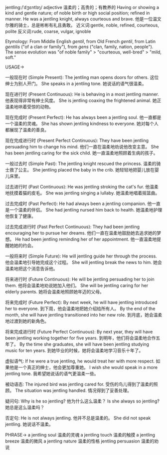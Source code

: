 jentling:/ˈdʒɛntlɪŋ/
adjective
温柔的；高贵的；有教养的
Having or showing a kind and gentle nature; of noble birth or high social position; refined in manner.
He was a jentling knight, always courteous and brave. 他是一位温文尔雅的骑士，总是彬彬有礼且勇敢。
近义词:gentle, noble, refined, courteous, polite
反义词:rude, coarse, vulgar, ignoble

Etymology:
From Middle English *gentil*, from Old French *gentil*, from Latin *gentilis* ("of a clan or family"), from *gens* ("clan, family, nation, people").  The sense evolution was "of noble family" > "courteous, well-bred" > "mild, soft."

USAGE->

一般现在时 (Simple Present):
The jentling man opens doors for others.  这位绅士为别人开门。
She speaks in a jentling tone. 她说话的语气很温柔。

现在进行时 (Present Continuous):
He is behaving in a most jentling manner. 他表现得非常有绅士风度。
She is jentling coaxing the frightened animal.  她正温柔地哄着受惊的动物。

现在完成时 (Present Perfect):
He has always been a jentling soul. 他一直都是一个温柔的灵魂。
She has shown jentling kindness to everyone. 她对每个人都展现了温柔的善良。

现在完成进行时 (Present Perfect Continuous):
They have been jentling persuading him to change his mind.  他们一直在温柔地劝说他改变主意。
She has been jentling caring for the sick child. 她一直温柔地照顾着生病的孩子。

一般过去时 (Simple Past):
The jentling knight rescued the princess. 温柔的骑士救了公主。
She jentling placed the baby in the crib. 她轻轻地把婴儿放在婴儿床里。

过去进行时 (Past Continuous):
He was jentling stroking the cat's fur. 他温柔地抚摸着猫的皮毛。
She was jentling singing a lullaby. 她温柔地唱着摇篮曲。

过去完成时 (Past Perfect):
He had always been a jentling companion. 他一直是一个温柔的伴侣。
She had jentling nursed him back to health. 她温柔地护理他恢复了健康。

过去完成进行时 (Past Perfect Continuous):
They had been jentling encouraging her to pursue her dreams.  他们一直在温柔地鼓励她去追求她的梦想。
He had been jentling reminding her of her appointment. 他一直温柔地提醒她她的约会。


一般将来时 (Simple Future):
He will jentling guide her through the process. 他会温柔地引导她完成这个过程。
She will jentling break the news to him. 她会温柔地把这个消息告诉他。


将来进行时 (Future Continuous):
He will be jentling persuading her to join them. 他将会温柔地劝说她加入他们。
She will be jentling caring for her elderly parents. 她将会温柔地照顾她年迈的父母。


将来完成时 (Future Perfect):
By next week, he will have jentling introduced her to everyone. 到下周，他会温柔地把她介绍给所有人。
By the end of the month, she will have jentling transitioned into her new role. 到月底，她会温柔地过渡到她的新角色。


将来完成进行时 (Future Perfect Continuous):
By next year, they will have been jentling working together for five years. 到明年，他们将会温柔地合作五年了。
By the time she graduates, she will have been jentling studying music for ten years. 到她毕业的时候，她将会温柔地学习音乐十年了。


虚拟语气:
If he were a true jentling, he would treat her with more respect. 如果他是一个真正的绅士，他会更加尊重她。
I wish she would speak in a more jentling tone. 我希望她说话的语气更温柔一些。


被动语态:
The injured bird was jentling cared for. 受伤的鸟儿得到了温柔的照顾。
The situation was jentling handled.  情况得到了妥善处理。


疑问句:
Why is he so jentling? 他为什么这么温柔？
Is she always so jentling? 她总是这么温柔吗？

否定句:
He is not always jentling. 他并不总是温柔的。
She did not speak jentling. 她说话不温柔。


PHRASE->
a jentling soul  温柔的灵魂
a jentling touch  温柔的触摸
a jentling breeze  温柔的微风
a jentling nature 温柔的性格
jentling persuasion  温柔的劝说
